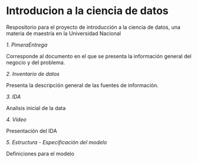 # Introducion a la ciencia de datos

Respositorio para el proyecto de introducción a la ciencia de datos, una materia de maestría en la Universidad Nacional

*1. PimeraEntrega*

  Corresponde al documento en el que se presenta la información general del negocio y del problema.

*2. Inventario de datos*

  Presenta la descripción general de las fuentes de información.

*3. IDA*

  Analisis inicial de la data 

*4. Video*

Presentación del IDA

*5. Estructura - Especificación del modelo*

Definiciones para el modelo
